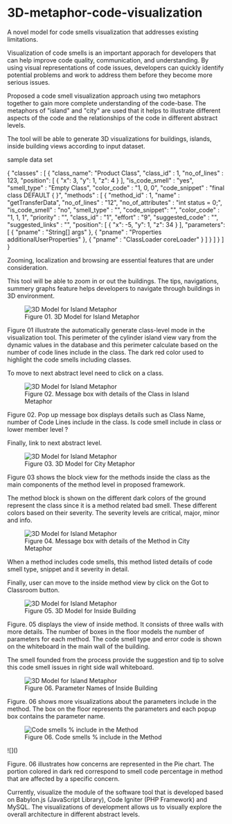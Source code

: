 # 3D-metaphor-code-visualization
A novel model for code smells visualization that addresses existing limitations.

Visualization of code smells is an important apporach for developers that can help improve code quality, communication, and understanding. 
By using visual representations of code issues, developers can quickly identify potential problems and work to address them before they become more serious issues.

Proposed a code smell visualization approach using two metaphors together to gain more complete understanding of the code-base. 
The metaphors of "island" and "city" are used that it helps to illustrate different aspects of the code and the relationships of the code in different abstract levels. 

The tool will be able to generate 3D visualizations for buildings, islands, inside building views according to input dataset. 

sample data set

{
  "classes" : [
    {
      "class_name": "Product Class",
      "class_id" : 1,
      "no_of_lines" : 123,
      "position": [
        {
        "x": 3,
        "y": 1,
        "z": 4
        }
      ],
    "is_code_smell" : "yes",
    "smell_type" : "Empty Class",
    "color_code" : "1, 0, 0",
    "code_snippet" : "final class DEFAULT { }",
    "methods" : [
          {
          "method_id" : 1,
          "name" : "getTransferData",
          "no_of_lines" : "12",
          "no_of_attributes" : "int status = 0;",
          "is_code_smell" : "no",
          "smell_type" : "",
          "code_snippet": "",
          "color_code" : "1, 1, 1",
          "priority" : "",
          "class_id" : "1",
          "effort" : "9",
          "suggested_code" : "",
          "suggested_links" : "",
          "position": [
            {
            "x": -5,
            "y": 1,
            "z": 34
            }
          ],
          "parameters": [
            {
            "pname" : "String[] args"
            },
            {
            "pname" : "Properties additionalUserProperties"
            },
            {
            "pname" : "ClassLoader coreLoader"
            }
          ]
        }
    ]
  }
 ]
}

Zooming, localization and browsing are essential features that are under consideration.

This tool will be able to zoom in or out the buildings. The tips, navigations, summery graphs feature helps developers to navigate through buildings in 3D environment. 

<figure>
<img src="https://user-images.githubusercontent.com/8435152/236656083-df177f8d-ab63-4739-99ce-4c5b7251d193.png" title="3D Model for Island Metaphor" ><figcaption>Figure 01. 3D Model for Island Metaphor</figcaption>
</figure>

Figure 01 illustrate the automatically generate class-level mode in the visualization tool. This perimeter of the cylinder island view vary from the dynamic values in the database and this perimeter calculate based on the number of code lines include in the class. The dark red color used to highlight the code smells including classes. 

To move to next abstract level need to click on a class. 

<figure>
<img src="https://user-images.githubusercontent.com/8435152/236658135-27112591-f796-4eff-8dd9-3041f84c7714.png" title="3D Model for Island Metaphor" ><figcaption>Figure 02. Message box with details of the Class in Island Metaphor</figcaption>
</figure>

Figure 02. Pop up message box displays details such as Class Name, number of Code Lines include in the class.
Is code smell include in class or lower member level ? 

Finally, link to next abstract level.

<figure>
<img src="https://user-images.githubusercontent.com/8435152/236658156-e1a64447-28d3-49f8-b604-cc98555c4e10.png" title="3D Model for Island Metaphor" ><figcaption>Figure 03. 3D Model for City Metaphor</figcaption>
</figure>

Figure 03 shows the block view for the methods inside the class as the main components of the method level in proposed framework.  

The method block is shown on the different dark colors of the ground represent the class since it is a method related bad smell. These different colors based on their severity. The severity levels are critical, major, minor and info.


<figure>
<img src="https://user-images.githubusercontent.com/8435152/236658165-819646e0-91ed-42dd-a5b3-aca5eb400916.png" title="3D Model for Island Metaphor" ><figcaption>Figure 04. Message box with details of the Method in City Metaphor</figcaption>
</figure>

When a method includes code smells, this method listed details of code smell type, snippet and it severity in detail. 

Finally, user can move to the inside method view by click on the Got to Classroom button.

<figure>
<img src="https://user-images.githubusercontent.com/8435152/236658181-4c72ae23-5bee-4b3a-a3ff-a7761cf984b5.png" title="3D Model for Island Metaphor" ><figcaption>Figure 05. 3D Model for Inside Building</figcaption>
</figure>


Figure. 05 displays the view of inside method. It consists of three walls with more details. The number of boxes in the floor models the number of parameters for each method. The code smell type and error code is shown on the whiteboard in the main wall of the building. 

The smell founded from the process provide the suggestion and tip to solve this code smell issues in right side wall whiteboard.

<figure>
<img src="[https://user-images.githubusercontent.com/8435152/236658181-4c72ae23-5bee-4b3a-a3ff-a7761cf984b5.png](https://user-images.githubusercontent.com/8435152/236658186-ad0660e3-3af8-4721-900a-ca66594d63a4.png)" title="3D Model for Island Metaphor" ><figcaption>Figure 06. Parameter Names of Inside Building</figcaption>
</figure>

Figure. 06 shows more visualizations about the parameters include in the method. The box on the floor represents the parameters and each popup box contains the parameter name.

<figure>
<img src="https://user-images.githubusercontent.com/8435152/236658191-bec63212-9f98-4672-b7eb-5feb4d99ff0a.png" title="Code smells % include in the Method" ><figcaption>Figure 06. Code smells % include in the Method</figcaption>
</figure>
![]()

Figure. 06 illustrates how concerns are represented in the Pie chart. The portion colored in dark red correspond to smell code percentage in method that are affected by a specific concern.

Currently, visualize the module of the software tool that is developed based on Babylon.js (JavaScript Library), Code Igniter (PHP Framework) and MySQL. The visualizations of development allows us to visually explore the overall architecture in different abstract levels.




